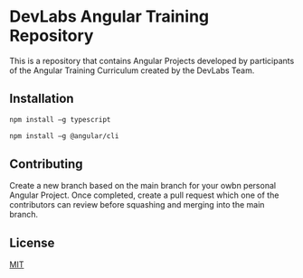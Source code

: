 # DevLabs Angular Training Repository

This is a repository that contains Angular Projects developed by participants of the Angular Training Curriculum created by the DevLabs Team.

## Installation

```bash
npm install –g typescript
```

```bash
npm install –g @angular/cli
```

## Contributing

Create a new branch based on the main branch for your owbn personal Angular Project. Once completed, create a pull request which one of the contributors can review before squashing and merging into the main branch.

## License
[MIT](https://choosealicense.com/licenses/mit/)
